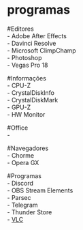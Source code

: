 # programas

#Editores
<br />- Adobe After Effects
<br />- Davinci Resolve
<br />- Microsoft ClimpChamp
<br />- Photoshop
<br />- Vegas Pro 18

#Informações
<br />- CPU-Z
<br />- CrystalDiskInfo
<br />- CrystalDiskMark
<br />- GPU-Z
<br />- HW Monitor

#Office
<br />- 

#Navegadores
<br />- Chorme
<br />- Opera GX

#Programas
<br />- Discord
<br />- OBS Stream Elements
<br />- Parsec
<br />- Telegram
<br />- Thunder Store
<br />- [VLC](https://www.videolan.org/vlc/)
